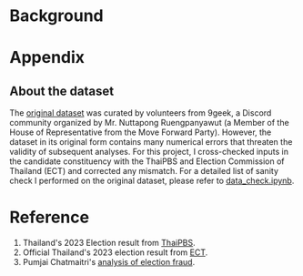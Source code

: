 # Background



# Appendix
## About the dataset

The [original dataset](https://docs.google.com/spreadsheets/d/1SmD4-xZQLOka6_0u4NG7_nTxHRjoFr0YprUiU8PbaxU/edit?usp=sharing) was curated by volunteers from 9geek, a Discord community organized by Mr. Nuttapong Ruengpanyawut (a Member of the House of Representative from the Move Forward Party). However, the dataset in its original form contains many numerical errors that threaten the validity of subsequent analyses. For this project, I cross-checked inputs in the candidate constituency with the ThaiPBS and Election Commission of Thailand (ECT) and corrected any mismatch. For a detailed list of sanity check I performed on the original dataset, please refer to [data_check.ipynb](https://github.com/peemlerd/thai-election66/data_check.ipynb).

# Reference
1. Thailand's 2023 Election result from [ThaiPBS](https://election66.thaipbs.or.th/result).
2. Official Thailand's 2023 election result from [ECT](https://official.ectreport.com/overview).
3. Pumjai Chatmaitri's [analysis of election fraud](https://smiley159.github.io/Unveiling-Electoral-Deception/?fbclid=IwAR1vIpo-T-hMOfgXGwH_BniEq0FUHQc_MaCehqZoP-zeb3byc_5CgQ-HDrE).